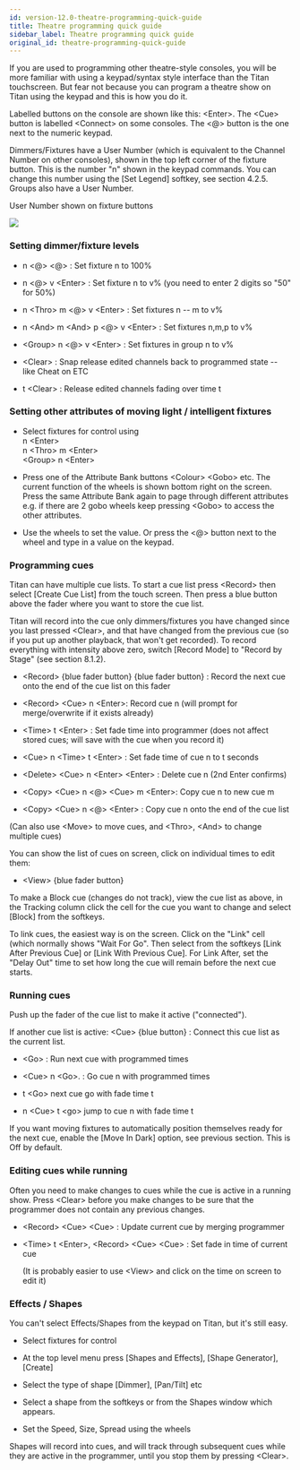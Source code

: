 ```yaml
---
id: version-12.0-theatre-programming-quick-guide
title: Theatre programming quick guide
sidebar_label: Theatre programming quick guide
original_id: theatre-programming-quick-guide
---
```


If you are used to programming other theatre-style consoles, you will be
more familiar with using a keypad/syntax style interface than the Titan
touchscreen. But fear not because you can program a theatre show on
Titan using the keypad and this is how you do it.

Labelled buttons on the console are shown like this: \<Enter\>. The
\<Cue\> button is labelled \<Connect\> on some consoles. The \<@\>
button is the one next to the numeric keypad.

Dimmers/Fixtures have a User Number (which is equivalent to the Channel
Number on other consoles), shown in the top left corner of the fixture
button. This is the number "n" shown in the keypad commands. You can
change this number using the \[Set Legend\] softkey, see section 4.2.5.
Groups also have a User Number.

User Number shown on fixture buttons

![](/docs/images/image111.png)

### Setting dimmer/fixture levels

-   n \<@\> \<@\> : Set fixture n to 100%

-   n \<@\> v \<Enter\> : Set fixture n to v% (you need to enter 2
    digits so "50" for 50%)

-   n \<Thro\> m \<@\> v \<Enter\> : Set fixtures n -- m to v%

-   n \<And\> m \<And\> p \<@\> v \<Enter\> : Set fixtures n,m,p to v%

-   \<Group\> n \<@\> v \<Enter\> : Set fixtures in group n to v%

-   \<Clear\> : Snap release edited channels back to programmed state --
    like Cheat on ETC

-   t \<Clear\> : Release edited channels fading over time t

### Setting other attributes of moving light / intelligent fixtures

-   Select fixtures for control using\
    n \<Enter\>\
    n \<Thro\> m \<Enter\>\
    \<Group\> n \<Enter\>

-   Press one of the Attribute Bank buttons \<Colour\> \<Gobo\> etc. The
    current function of the wheels is shown bottom right on the screen.
    Press the same Attribute Bank again to page through different
    attributes e.g. if there are 2 gobo wheels keep pressing \<Gobo\> to
    access the other attributes.

-   Use the wheels to set the value. Or press the \<@\> button next to
    the wheel and type in a value on the keypad.

### Programming cues

Titan can have multiple cue lists. To start a cue list press \<Record\>
then select \[Create Cue List\] from the touch screen. Then press a blue
button above the fader where you want to store the cue list.

Titan will record into the cue only dimmers/fixtures you have changed
since you last pressed \<Clear\>, and that have changed from the
previous cue (so if you put up another playback, that won't get
recorded). To record everything with intensity above zero, switch
\[Record Mode\] to "Record by Stage" (see section 8.1.2).

-   \<Record\> {blue fader button} {blue fader button} : Record the next
    cue onto the end of the cue list on this fader

-   \<Record\> \<Cue\> n \<Enter\>: Record cue n (will prompt for
    merge/overwrite if it exists already)

-   \<Time\> t \<Enter\> : Set fade time into programmer (does not
    affect stored cues; will save with the cue when you record it)

-   \<Cue\> n \<Time\> t \<Enter\> : Set fade time of cue n to t seconds

-   \<Delete\> \<Cue\> n \<Enter\> \<Enter\> : Delete cue n (2nd Enter
    confirms)

-   \<Copy\> \<Cue\> n \<@\> \<Cue\> m \<Enter\>: Copy cue n to new cue
    m

-   \<Copy\> \<Cue\> n \<@\> \<Enter\> : Copy cue n onto the end of the
    cue list

(Can also use \<Move\> to move cues, and \<Thro\>, \<And\> to change
multiple cues)

You can show the list of cues on screen, click on individual times to
edit them:

-   \<View\> {blue fader button}

To make a Block cue (changes do not track), view the cue list as above,
in the Tracking column click the cell for the cue you want to change and
select \[Block\] from the softkeys.

To link cues, the easiest way is on the screen. Click on the "Link" cell
(which normally shows "Wait For Go". Then select from the softkeys
\[Link After Previous Cue\] or \[Link With Previous Cue\]. For Link
After, set the "Delay Out" time to set how long the cue will remain
before the next cue starts.

### Running cues

Push up the fader of the cue list to make it active ("connected").

If another cue list is active: \<Cue\> {blue button} : Connect this cue
list as the current list.

-   \<Go\> : Run next cue with programmed times

-   \<Cue\> n \<Go\>. : Go cue n with programmed times

-   t \<Go\> next cue go with fade time t

-   n \<Cue\> t \<go\> jump to cue n with fade time t

If you want moving fixtures to automatically position themselves ready
for the next cue, enable the \[Move In Dark\] option, see previous
section. This is Off by default.

### Editing cues while running

Often you need to make changes to cues while the cue is active in a
running show. Press \<Clear\> before you make changes to be sure that
the programmer does not contain any previous changes.

-   \<Record\> \<Cue\> \<Cue\> : Update current cue by merging
    programmer

-   \<Time\> t \<Enter\>, \<Record\> \<Cue\> \<Cue\> : Set fade in time
    of current cue

    (It is probably easier to use \<View\> and click on the time on
    screen to edit it)

### Effects / Shapes

You can't select Effects/Shapes from the keypad on Titan, but it's still
easy.

-   Select fixtures for control

-   At the top level menu press \[Shapes and Effects\], \[Shape
    Generator\], \[Create\]

-   Select the type of shape \[Dimmer\], \[Pan/Tilt\] etc

-   Select a shape from the softkeys or from the Shapes window which
    appears.

-   Set the Speed, Size, Spread using the wheels

Shapes will record into cues, and will track through subsequent cues
while they are active in the programmer, until you stop them by pressing
\<Clear\>.


